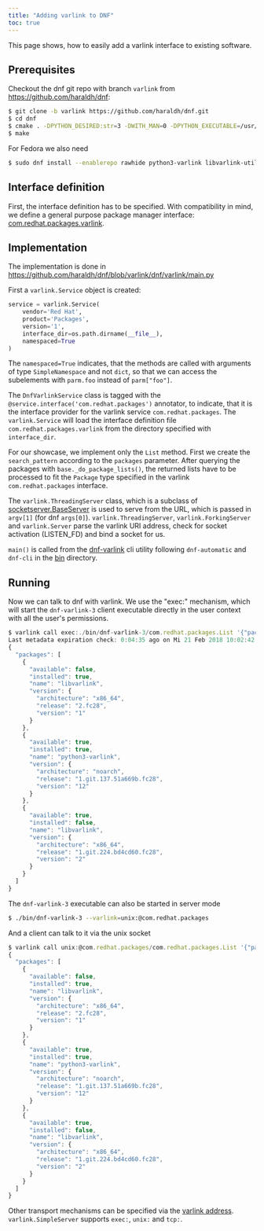 ```yaml
---
title: "Adding varlink to DNF"
toc: true
---
```


This page shows, how to easily add a varlink interface to existing software.

## Prerequisites
Checkout the dnf git repo with branch ```varlink``` from https://github.com/haraldh/dnf:

```bash
$ git clone -b varlink https://github.com/haraldh/dnf.git
$ cd dnf
$ cmake . -DPYTHON_DESIRED:str=3 -DWITH_MAN=0 -DPYTHON_EXECUTABLE=/usr/bin/python3
$ make

```
For Fedora we also need 
```bash
$ sudo dnf install --enablerepo rawhide python3-varlink libvarlink-util
```

## Interface definition
First, the interface definition has to be specified. With compatibility in mind, we define a general purpose package manager interface: [com.redhat.packages.varlink](https://github.com/haraldh/dnf/blob/varlink/dnf/varlink/com.redhat.packages.varlink).

## Implementation
The implementation is done in https://github.com/haraldh/dnf/blob/varlink/dnf/varlink/main.py

First a ```varlink.Service``` object is created:
```python
service = varlink.Service(
    vendor='Red Hat',
    product='Packages',
    version='1',
    interface_dir=os.path.dirname(__file__),
    namespaced=True
)
```

The ```namespaced=True``` indicates, that the methods are called with arguments of type ```SimpleNamespace``` and not ```dict```, so that we can access the subelements with ```parm.foo``` instead of ```parm["foo"]```.

The ```DnfVarlinkService``` class is tagged with the ```@service.interface('com.redhat.packages')``` annotator, to indicate, that it is the interface provider for the varlink service ```com.redhat.packages```. The ```varlink.Service``` will load the interface definition file ```com.redhat.packages.varlink``` from the directory specified with ```interface_dir```.

For our showcase, we implement only the ```List``` method. First we create the ```search_pattern``` according to the ```packages``` parameter. After querying the packages with ```base._do_package_lists()```, the returned lists have to be processed to fit the ```Package``` type specified in the varlink ```com.redhat.packages``` interface.

The ```varlink.ThreadingServer``` class, which is a subclass of [socketserver.BaseServer](https://docs.python.org/3/library/socketserver.html) is used to serve from the URL, which is passed in ```argv[1]``` (for dnf ```args[0]```). ```varlink.ThreadingServer```, ```varlink.ForkingServer``` and ```varlink.Server``` parse the varlink URI address, check for socket activation (LISTEN_FD) and bind a socket for us.

```main()``` is called from the [dnf-varlink](https://github.com/haraldh/dnf/blob/varlink/bin/dnf-varlink.in) cli utility following ```dnf-automatic``` and ```dnf-cli``` in the [bin](https://github.com/haraldh/dnf/tree/varlink/bin) directory.

## Running
Now we can talk to dnf with varlink. We use the "exec:" mechanism, which will start the ```dnf-varlink-3``` client executable directly in the user context with all the user's permissions.
```javascript
$ varlink call exec:./bin/dnf-varlink-3/com.redhat.packages.List '{"packages": [{"name":"libvarlink", "version": {"architecture": "x86_64" }}, {"name": "python3-varlink"}]}'
Last metadata expiration check: 0:04:35 ago on Mi 21 Feb 2018 10:02:42 CET.
{
  "packages": [
    {
      "available": false,
      "installed": true,
      "name": "libvarlink",
      "version": {
        "architecture": "x86_64",
        "release": "2.fc28",
        "version": "1"
      }
    },
    {
      "available": true,
      "installed": true,
      "name": "python3-varlink",
      "version": {
        "architecture": "noarch",
        "release": "1.git.137.51a669b.fc28",
        "version": "12"
      }
    },
    {
      "available": true,
      "installed": false,
      "name": "libvarlink",
      "version": {
        "architecture": "x86_64",
        "release": "1.git.224.bd4cd60.fc28",
        "version": "2"
      }
    }
  ]
}
```

The ```dnf-varlink-3``` executable can also be started in server mode
```bash
$ ./bin/dnf-varlink-3 --varlink=unix:@com.redhat.packages
```

And a client can talk to it via the unix socket
```javascript
$ varlink call unix:@com.redhat.packages/com.redhat.packages.List '{"packages": [{"name":"libvarlink", "version": {"architecture": "x86_64" }}, {"name": "python3-varlink"}]}'
{
  "packages": [
    {
      "available": false,
      "installed": true,
      "name": "libvarlink",
      "version": {
        "architecture": "x86_64",
        "release": "2.fc28",
        "version": "1"
      }
    },
    {
      "available": true,
      "installed": true,
      "name": "python3-varlink",
      "version": {
        "architecture": "noarch",
        "release": "1.git.137.51a669b.fc28",
        "version": "12"
      }
    },
    {
      "available": true,
      "installed": false,
      "name": "libvarlink",
      "version": {
        "architecture": "x86_64",
        "release": "1.git.224.bd4cd60.fc28",
        "version": "2"
      }
    }
  ]
}
```

Other transport mechanisms can be specified via the [varlink address](https://github.com/varlink/documentation/wiki#address). ```varlink.SimpleServer``` supports ```exec:```, ```unix:``` and ```tcp:```.